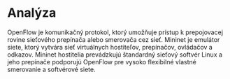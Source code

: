 # Analýza
OpenFlow je komunikačný protokol, ktorý umožňuje prístup k prepojovacej rovine sieťového prepínača alebo smerovača cez sieť.
Mininet je emulátor siete, ktorý vytvára sieť virtuálnych hostiteľov, prepínačov, ovládačov a odkazov. Mininet hostitelia prevádzkujú štandardný sieťový softvér Linux a jeho prepínače podporujú OpenFlow pre vysoko flexibilné vlastné smerovanie a softvérové ​​siete.
